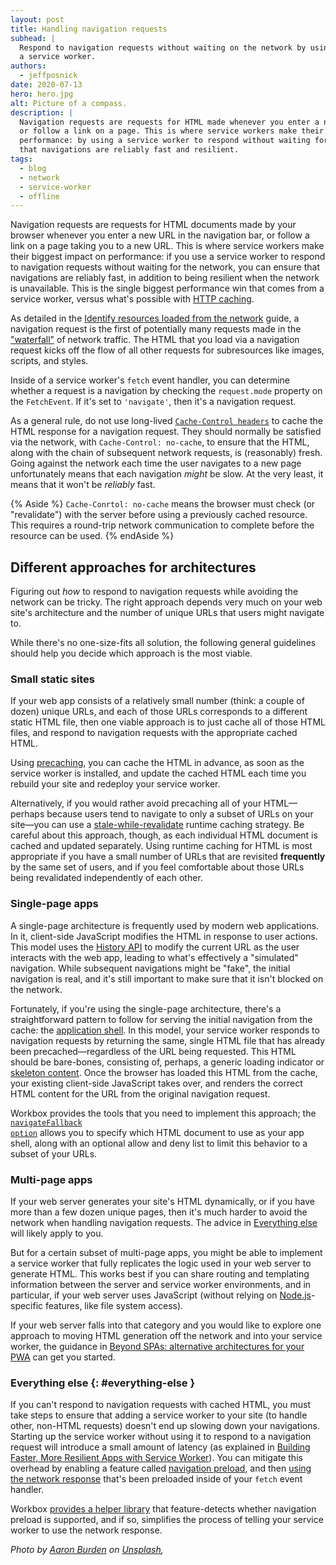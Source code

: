 ```yaml
---
layout: post
title: Handling navigation requests
subhead: |
  Respond to navigation requests without waiting on the network by using
  a service worker.
authors:
  - jeffposnick
date: 2020-07-13
hero: hero.jpg
alt: Picture of a compass.
description: |
  Navigation requests are requests for HTML made whenever you enter a new URL in the navigation bar,
  or follow a link on a page. This is where service workers make their biggest impact on
  performance: by using a service worker to respond without waiting for the network, you can ensure
  that navigations are reliably fast and resilient.
tags:
  - blog
  - network
  - service-worker
  - offline
---
```


Navigation requests are requests for HTML documents made by your browser whenever you enter a new
URL in the navigation bar, or follow a link on a page taking you to a new URL. This is where service
workers make their biggest impact on performance: if you use a service worker to respond to
navigation requests without waiting for the network, you can ensure that navigations are reliably
fast, in addition to being resilient when the network is unavailable. This is the single biggest
performance win that comes from a service worker, versus what's possible with [HTTP
caching](/http-cache/).

As detailed in the [Identify resources loaded from the
network](/identify-resources-via-network-panel/) guide, a navigation request is the first of
potentially many requests made in the
["waterfall"](https://developers.google.com/web/tools/chrome-devtools/network/reference#waterfall)
of network traffic. The HTML that you load via a navigation request kicks off the flow of all other
requests for subresources like images, scripts, and styles. 

Inside of a service worker's `fetch` event handler, you can determine whether a request is a
navigation by checking the `request.mode` property on the `FetchEvent`. If it's set to `'navigate'`,
then it's a navigation request.

As a general rule, do not use long-lived <code>[Cache-Control headers](/http-cache/)</code> to cache
the HTML response for a navigation request. They should normally be satisfied via the network, with
<code>Cache-Control: no-cache</code>, to ensure that the HTML, along with the chain of subsequent
network requests, is (reasonably) fresh. Going against the network each time the user navigates to a
new page unfortunately means that each navigation <em>might</em> be slow. At the very least, it
means that it won't be <em>reliably</em> fast.

{% Aside %}
`Cache-Conrtol: no-cache` means the browser must check (or "revalidate") with the server before
using a previously cached resource. This requires a round-trip network communication to complete
before the resource can be used.
{% endAside %}

## Different approaches for architectures

Figuring out _how_ to respond to navigation requests while avoiding the network can be tricky. The
right approach depends very much on your web site's architecture and the number of unique URLs that
users might navigate to.

While there's no one-size-fits all solution, the following general guidelines should help you decide
which approach is the most viable.

### Small static sites

If your web app consists of a relatively small number (think: a couple of dozen) unique URLs, and
each of those URLs corresponds to a different static HTML file, then one viable approach is to just
cache all of those HTML files, and respond to navigation requests with the appropriate cached HTML.

Using [precaching](/precache-with-workbox/), you can cache the HTML in advance, as soon as the
service worker is installed, and update the cached HTML each time you rebuild your site and redeploy
your service worker.

Alternatively, if you would rather avoid precaching all of your HTML—perhaps because users tend to
navigate to only a subset of URLs on your site—you can use a
[stale-while-revalidate](/runtime-caching-with-workbox/#stale-while-revalidate) runtime caching
strategy. Be careful about this approach, though, as each individual HTML document is cached and
updated separately. Using runtime caching for HTML is most appropriate if you have a small number of
URLs that are revisited **frequently** by the same set of users, and if you feel comfortable about
those URLs being revalidated independently of each other.


### Single-page apps

A single-page architecture is frequently used by modern web applications. In it, client-side
JavaScript modifies the HTML in response to user actions. This model uses the [History
API](https://developer.mozilla.org/en-US/docs/Web/API/History_API) to modify the current URL as the
user interacts with the web app, leading to what's effectively a "simulated" navigation. While
subsequent navigations might be "fake", the initial navigation is real, and it's still important to
make sure that it isn't blocked on the network.

Fortunately, if you're using the single-page architecture, there's a straightforward pattern to
follow for serving the initial navigation from the cache: the [application
shell](https://developers.google.com/web/fundamentals/architecture/app-shell). In this model, your
service worker responds to navigation requests by returning the same, single HTML file that has
already been precached—regardless of the URL being requested. This HTML should be bare-bones,
consisting of, perhaps, a generic loading indicator or [skeleton
content](https://css-tricks.com/building-skeleton-screens-css-custom-properties/). Once the browser
has loaded this HTML from the cache, your existing client-side JavaScript takes over, and renders
the correct HTML content for the URL from the original navigation request.

Workbox provides the tools that you need to implement this approach; the <code>[navigateFallback
option](https://developers.google.com/web/tools/workbox/reference-docs/latest/module-workbox-build#.generateSW)</code>
allows you to specify which HTML document to use as your app shell, along with an optional allow and
deny list to limit this behavior to a subset of your URLs.

### Multi-page apps

If your web server generates your site's HTML dynamically, or if you have more than a few dozen
unique pages,  then it's much harder to avoid the network when handling navigation requests. The
advice in [Everything else](#everything-else) will likely apply to you.

But for a certain subset of multi-page apps, you might be able to implement a service worker that
fully replicates the logic used in your web server to generate HTML. This works best if you can
share routing and templating information between the server and service worker environments, and in
particular, if your web server uses JavaScript (without relying on
[Node.js](https://nodejs.org)-specific features, like file system access).

If your web server falls into that category and you would like to explore one approach to moving
HTML generation off the network and into your service worker, the guidance in [Beyond SPAs:
alternative architectures for your
PWA](https://developers.google.com/web/updates/2018/05/beyond-spa) can get you started.

### Everything else {: #everything-else }

If you can't respond to navigation requests with cached HTML, you must take steps to ensure that
adding a service worker to your site (to handle other, non-HTML requests) doesn't end up slowing
down your navigations. Starting up the service worker without using it to respond to a navigation
request will introduce a small amount of latency (as explained in [Building Faster, More Resilient
Apps with Service Worker](https://youtu.be/25aCD5XL1Jk)). You can mitigate this overhead by enabling
a feature called [navigation
preload](https://developers.google.com/web/updates/2017/02/navigation-preload), and then [using the
network
response](https://developers.google.com/web/updates/2017/02/navigation-preload#using_the_preloaded_response)
that's been preloaded inside of your `fetch` event handler.

Workbox [provides a helper
library](https://developers.google.com/web/tools/workbox/modules/workbox-navigation-preload) that
feature-detects whether navigation preload is supported, and if so, simplifies the process of
telling your service worker to use the network response.

_<span>Photo by <a href="https://unsplash.com/@aaronburden?utm_source=unsplash&amp;utm_medium=referral&amp;utm_content=creditCopyText">Aaron Burden</a> on <a href="https://unsplash.com/s/photos/navigate?utm_source=unsplash&amp;utm_medium=referral&amp;utm_content=creditCopyText">Unsplash</a></span>,_

